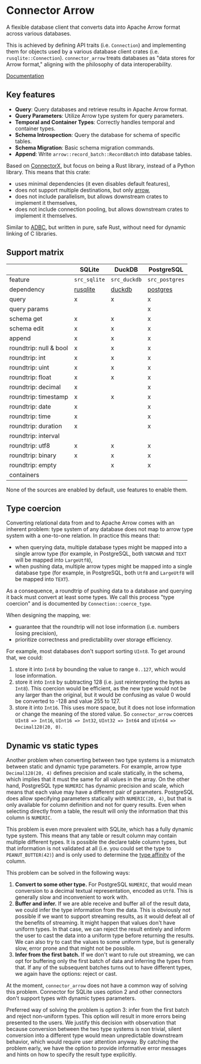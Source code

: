 # Connector Arrow

A flexible database client that converts data into Apache Arrow format across various databases.

This is achieved by defining API traits (i.e. `Connection`) and implementing them for objects used
by a various database client crates (i.e. `rusqlite::Connection`). `connector_arrow` treats
databases as "data stores for Arrow format," aligning with the philosophy of data interoperability.

[Documentation](https://docs.rs/connector_arrow)

## Key features

- **Query**: Query databases and retrieve results in Apache Arrow format.
- **Query Parameters**: Utilize Arrow type system for query parameters.
- **Temporal and Container Types**: Correctly handles temporal and container types.
- **Schema Introspection**: Query the database for schema of specific tables.
- **Schema Migration**: Basic schema migration commands.
- **Append**: Write `arrow::record_batch::RecordBatch` into database tables.

Based on [ConnectorX](https://github.com/sfu-db/connector-x), but focus on being a Rust library,
instead of a Python library. This means that this crate:

- uses minimal dependencies (it even disables default features),
- does not support multiple destinations, but only [arrow](https://crates.io/crates/arrow),
- does not include parallelism, but allows downstream crates to implement it themselves,
- does not include connection pooling, but allows downstream crates to implement it themselves.

Similar to [ADBC](https://arrow.apache.org/docs/format/ADBC.html), but written in pure, safe Rust,
without need for dynamic linking of C libraries.

## Support matrix

|  | SQLite | DuckDB | PostgreSQL |
| --- | --- | --- | --- |
| feature | `src_sqlite` | `src_duckdb` | `src_postgres` |
| dependency | [rusqlite](https://crates.io/crates/rusqlite) | [duckdb](https://crates.io/crates/duckdb) | [postgres](https://crates.io/crates/postgres) |
| query | x | x | x |
| query params |  |  | x |
| schema get | x | x | x |
| schema edit | x | x | x |
| append | x | x | x |
| roundtrip: null & bool | x | x | x |
| roundtrip: int | x | x | x |
| roundtrip: uint | x | x | x |
| roundtrip: float | x | x | x |
| roundtrip: decimal | x |  | x |
| roundtrip: timestamp | x | x | x |
| roundtrip: date | x |  | x |
| roundtrip: time | x |  | x |
| roundtrip: duration | x |  | x |
| roundtrip: interval |  |  |  |
| roundtrip: utf8 | x | x | x |
| roundtrip: binary | x | x | x |
| roundtrip: empty |  | x | x |
| containers |  |  |  |

None of the sources are enabled by default, use features to enable them.

## Type coercion

Converting relational data from and to Apache Arrow comes with an inherent problem: type system of
any database does not map to arrow type system with a one-to-one relation. In practice this means
that:

- when querying data, multiple database types might be mapped into a single arrow type (for example,
  in PostgreSQL, both `VARCHAR` and `TEXT` will be mapped into `LargeUtf8`),
- when pushing data, multiple arrow types might be mapped into a single database type (for example,
  in PostgreSQL, both `Utf8` and `LargeUtf8` will be mapped into `TEXT`).

As a consequence, a roundtrip of pushing data to a database and querying it back must convert at
least some types. We call this process "type coercion" and is documented by
`Connection::coerce_type`.

When designing the mapping, we:

- guarantee that the roundtrip will not lose information (i.e. numbers losing precision),
- prioritize correctness and predictability over storage efficiency.

For example, most databases don't support sorting `UInt8`. To get around that, we could:

1.  store it into `Int8` by bounding the value to range `0..127`, which would lose information.
2.  store it into `Int8` by subtracting 128 (i.e. just reinterpreting the bytes as `Int8`). This
    coercion would be efficient, as the new type would not be any larger than the original, but it
    would be confusing as value 0 would be converted to -128 and value 255 to 127.
3.  store it into `Int16`. This uses more space, but it does not lose information or change the
    meaning of the stored value. So `connector_arrow` coerces `UInt8 => Int16`, `UInt16 => Int32`,
    `UInt32 => Int64` and `UInt64 => Decimal128(20, 0)`.

## Dynamic vs static types

Another problem when converting between two type systems is a mismatch between static and dynamic
type parameters. For example, arrow type `Decimal128(20, 4)` defines precision and scale statically,
in the schema, which implies that it must the same for all values in the array. On the other hand,
PostgreSQL type `NUMERIC` has dynamic precision and scale, which means that each value may have a
different pair of parameters. PostgreSQL does allow specifying parameters statically with
`NUMERIC(20, 4)`, but that is only available for column definition and not for query results. Even
when selecting directly from a table, the result will only the information that this column is
`NUMERIC`.

This problem is even more prevalent with SQLite, which has a fully dynamic type system. This means
that any table or result column may contain multiple different types. It is possible the declare
table column types, but that information is not validated at all (i.e. you could set the type to
`PEANUT_BUTTER(42)`) and is only used to determine the [type
affinity](https://www.sqlite.org/datatype3.html#type_affinity) of the column.

This problem can be solved in the following ways:

1.  **Convert to some other type.** For PostgreSQL `NUMERIC`, that would mean conversion to a
    decimal textual representation, encoded as `Utf8`. This is generally slow and inconvenient to
    work with.
2.  **Buffer and infer.** If we are able receive and buffer all of the result data, we could infer
    the type information from the data. This is obviously not possible if we want to support
    streaming results, as it would defeat all of the benefits of streaming. It might happen that
    values don't have uniform types. In that case, we can reject the result entirely and inform the
    user to cast the data into a uniform type before returning the results. We can also try to cast
    the values to some uniform type, but is generally slow, error prone and that might not be
    possible.
3.  **Infer from the first batch.** If we don't want to rule out streaming, we can opt for buffering
    only the first batch of data and inferring the types from that. If any of the subsequent batches
    turns out to have different types, we again have the options: reject or cast.

At the moment, `connector_arrow` does not have a common way of solving this problem. Connector for
SQLite uses option 2 and other connectors don't support types with dynamic types parameters.

Preferred way of solving the problem is option 3: infer from the first batch and reject non-uniform
types. This option will result in more errors being presented to the users. We justify this decision
with observation that because conversion between the two type systems is non trivial, silent
conversion into a different type would mean unpredictable downstream behavior, which would require
user attention anyway. By catching the problem early, we have the option to provide informative
error messages and hints on how to specify the result type explicitly.
